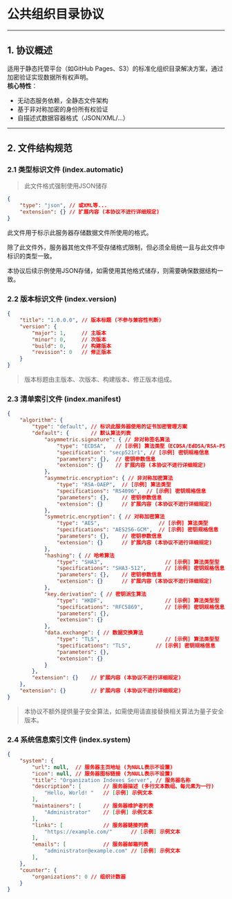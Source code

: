 # 公共组织目录协议

---

## 1. 协议概述

适用于静态托管平台（如GitHub Pages、S3）的标准化组织目录解决方案，通过加密验证实现数据所有权声明。  
**核心特性**：

- 无动态服务依赖，全静态文件架构
- 基于非对称加密的身份所有权验证
- 自描述式数据容器格式（JSON/XML/...）

---

## 2. 文件结构规范

### 2.1 类型标识文件 (index.automatic)

> 此文件格式强制使用JSON储存

```json
{
    "type": "json", // 或XML等...
    "extension": {} // 扩展内容 (本协议不进行详细规定)
}
```

此文件用于标示此服务器存储数据文件所使用的格式。

除了此文件外，服务器其他文件不受存储格式限制，但必须全局统一且与此文件中标识的类型一致。

本协议后续示例使用JSON存储，如需使用其他格式储存，则需要确保数据结构一致。

### 2.2 版本标识文件 (index.version)

```json
{
    "title": "1.0.0.0", // 版本标题 (不参与兼容性判断)
    "version": {
        "major": 1,     // 主版本
        "minor": 0,     // 次版本
        "build": 0,     // 构建版本
        "revision": 0   // 修正版本
    }
}
```

> 版本标题由主版本、次版本、构建版本、修正版本组成。

### 2.3 清单索引文件 (index.manifest)

```json
{
    "algorithm": {
        "type": "default", // 标识此服务器使用的证书加密管理方案
        "default": {       // 默认算法列表
            "asymmetric.signature": { // 非对称签名算法
                "type": "ECDSA",   // [示例] 算法类型（ECDSA/EdDSA/RSA-PSS/...）
                "specification": "secp521r1", // [示例] 密钥规格信息
                "parameters": {},  // 密钥参数信息
                "extension": {}    // 扩展内容 (本协议不进行详细规定)
            },
            "asymmetric.encryption": { // 非对称加密算法
                "type": "RSA-OAEP",  // [示例] 算法类型
                "specifications": "RS4096",  // [示例] 密钥规格信息
                "parameters": {},    // 密钥参数信息
                "extension": {}      // 扩展内容 (本协议不进行详细规定)
            },
            "symmetric.encryption": { // 对称加密算法
                "type": "AES",                   // [示例] 算法类型
                "specifications": "AES256-GCM",  // [示例] 密钥规格信息
                "parameters": {},    // 密钥参数信息
                "extension": {}      // 扩展内容 (本协议不进行详细规定)
            },
            "hashing": { // 哈希算法
                "type": "SHA3",                    // [示例] 算法类型型
                "specifications": "SHA3-512",      // [示例] 密钥规格信息
                "parameters": {},    // 密钥参数信息
                "extension": {}      // 扩展内容 (本协议不进行详细规定)
            },
            "key.derivation": { // 密钥派生算法
                "type": "HKDF",                    // [示例] 算法类型型
                "specifications": "RFC5869",       // [示例] 密钥规格信息
                "parameters": {},
                "extension": {}
            },
            "data.exchange": { // 数据交换算法
                "type": "TLS",                     // [示例] 算法类型型
                "specifications": "TLS",        // [示例] 密钥规格信息
                "parameters": {},
                "extension": {}
            }
        },
        "extension": {}    // 扩展内容 (本协议不进行详细规定)
    },
    "extension": {}        // 扩展内容 (本协议不进行详细规定)
}
```

> 本协议不额外提供量子安全算法，如需使用请直接替换相关算法为量子安全版本。

### 2.4 系统信息索引文件 (index.system)

```json
{
    "system": {
        "url": null,  // 服务器主页地址 (为NULL表示不设置)
        "icon": null, // 服务器图标链接 (为NULL表示不设置)
        "title": "Organization Indexes Server", // 服务器名称
        "description": [       // 服务器描述 (多行文本数组、每元素为一行)
            "Hello, World! "   // [示例] 示例文本
        ],
        "maintainers": [       // 服务器维护者列表
            "Administrator"    // [示例] 示例文本
        ],
        "links": [             // 服务器链接列表
            "https://example.com/"      // [示例] 示例文本
        ],
        "emails": [            // 服务器邮箱列表
            "administrator@example.com" // [示例] 示例文本
        ],
    },
    "counter": {
        "organizations": 0 // 组织计数器
    }
}
```
